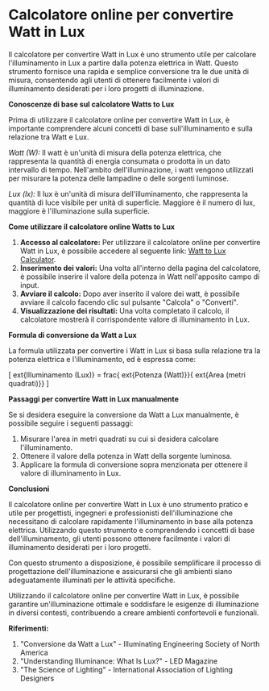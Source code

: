 Calcolatore online per convertire Watt in Lux
=============================================

Il calcolatore per convertire Watt in Lux è uno strumento utile per calcolare l'illuminamento in Lux a partire dalla potenza elettrica in Watt. Questo strumento fornisce una rapida e semplice conversione tra le due unità di misura, consentendo agli utenti di ottenere facilmente i valori di illuminamento desiderati per i loro progetti di illuminazione.

**Conoscenze di base sul calcolatore Watts to Lux**

Prima di utilizzare il calcolatore online per convertire Watt in Lux, è importante comprendere alcuni concetti di base sull'illuminamento e sulla relazione tra Watt e Lux.

*Watt (W):* Il watt è un'unità di misura della potenza elettrica, che rappresenta la quantità di energia consumata o prodotta in un dato intervallo di tempo. Nell'ambito dell'illuminazione, i watt vengono utilizzati per misurare la potenza delle lampadine o delle sorgenti luminose.

*Lux (lx):* Il lux è un'unità di misura dell'illuminamento, che rappresenta la quantità di luce visibile per unità di superficie. Maggiore è il numero di lux, maggiore è l'illuminazione sulla superficie.

**Come utilizzare il calcolatore online Watts to Lux**

1. **Accesso al calcolatore:** Per utilizzare il calcolatore online per convertire Watt in Lux, è possibile accedere al seguente link: [Watt to Lux Calculator](https://www.onlinecalculatorsfree.com/it/tools/watt-to-lux-calculator.html).
2. **Inserimento dei valori:** Una volta all'interno della pagina del calcolatore, è possibile inserire il valore della potenza in Watt nell'apposito campo di input.
3. **Avviare il calcolo:** Dopo aver inserito il valore dei watt, è possibile avviare il calcolo facendo clic sul pulsante "Calcola" o "Converti".
4. **Visualizzazione dei risultati:** Una volta completato il calcolo, il calcolatore mostrerà il corrispondente valore di illuminamento in Lux.

**Formula di conversione da Watt a Lux**

La formula utilizzata per convertire i Watt in Lux si basa sulla relazione tra la potenza elettrica e l'illuminamento, ed è espressa come:

\[ ext{Illuminamento (Lux)} = frac{ ext{Potenza (Watt)}}{ ext{Area (metri quadrati)}} \]

**Passaggi per convertire Watt in Lux manualmente**

Se si desidera eseguire la conversione da Watt a Lux manualmente, è possibile seguire i seguenti passaggi:

1. Misurare l'area in metri quadrati su cui si desidera calcolare l'illuminamento.
2. Ottenere il valore della potenza in Watt della sorgente luminosa.
3. Applicare la formula di conversione sopra menzionata per ottenere il valore di illuminamento in Lux.

**Conclusioni**

Il calcolatore online per convertire Watt in Lux è uno strumento pratico e utile per progettisti, ingegneri e professionisti dell'illuminazione che necessitano di calcolare rapidamente l'illuminamento in base alla potenza elettrica. Utilizzando questo strumento e comprendendo i concetti di base dell'illuminamento, gli utenti possono ottenere facilmente i valori di illuminamento desiderati per i loro progetti.

Con questo strumento a disposizione, è possibile semplificare il processo di progettazione dell'illuminazione e assicurarsi che gli ambienti siano adeguatamente illuminati per le attività specifiche.

Utilizzando il calcolatore online per convertire Watt in Lux, è possibile garantire un'illuminazione ottimale e soddisfare le esigenze di illuminazione in diversi contesti, contribuendo a creare ambienti confortevoli e funzionali.

**Riferimenti:**

1. "Conversione da Watt a Lux" - Illuminating Engineering Society of North America
2. "Understanding Illuminance: What Is Lux?" - LED Magazine
3. "The Science of Lighting" - International Association of Lighting Designers